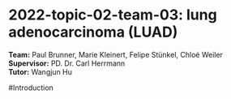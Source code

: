 # 2022-topic-02-team-03: lung adenocarcinoma (LUAD)

**Team:** Paul Brunner, Marie Kleinert, Felipe Stünkel, Chloé Weiler
<br/> **Supervisor:** PD. Dr. Carl Herrmann
<br/> **Tutor:** Wangjun Hu

#Introduction
